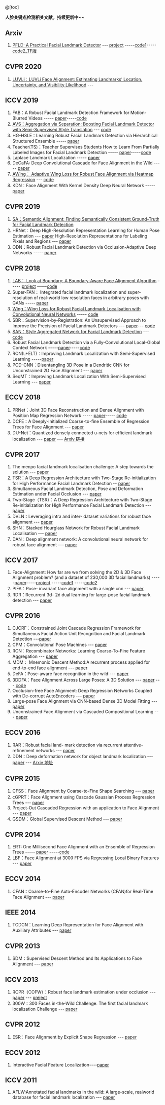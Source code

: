 @[toc]

**人脸关键点检测相关文献。持续更新中~~**
## Arxiv
 1. [PFLD: A Practical Facial Landmark Detector](https://blog.csdn.net/john_bh/article/details/104492555) --- [project](https://sites.google.com/view/xjguo/fld) -----[code1](https://drive.google.com/file/d/1n1uZPbM9Wz052aVnlc_3L4gjQHiwfj4B/view)-----[code2_TF版](https://github.com/guoqiangqi/PFLD)
## CVPR 2020
 1. [LUVLi：LUVLi Face Alignment: Estimating Landmarks’ Location, Uncertainty,  and Visibility Likelihood](https://blog.csdn.net/john_bh/article/details/105416543) ---
## ICCV 2019
 1. FAB：A Robust Facial Landmark Detection Framework for Motion-Blurred Videos  ----- [paper](http://openaccess.thecvf.com/content_ICCV_2019/papers/Sun_FAB_A_Robust_Facial_Landmark_Detection_Framework_for_Motion-Blurred_Videos_ICCV_2019_paper.pdf)-----[code](https://github.com/keqiangsun/FAB)
 2. [AVS：Aggregation via Separation: Boosting Facial Landmark Detector with Semi-Supervised Style Translation](https://blog.csdn.net/john_bh/article/details/106524455)  --- [code](https://github.com/thesouthfrog/stylealign)
 3. HG-HSLE：Learning Robust Facial Landmark Detection via Hierarchical Structured Ensemble  -----  [paper](http://openaccess.thecvf.com/content_ICCV_2019/papers/Zou_Learning_Robust_Facial_Landmark_Detection_via_Hierarchical_Structured_Ensemble_ICCV_2019_paper.pdf)
 4. Teacher(TS)：Teacher Supervises Students How to Learn From Partially Labeled Images for Facial Landmark Detection  -----  [paper](http://openaccess.thecvf.com/content_ICCV_2019/papers/Dong_Teacher_Supervises_Students_How_to_Learn_From_Partially_Labeled_Images_ICCV_2019_paper.pdf)-----[code](https://github.com/D-X-Y/landmark-detection)
 5. Laplace Landmark Localization  -----  [paper](http://openaccess.thecvf.com/content_ICCV_2019/papers/Robinson_Laplace_Landmark_Localization_ICCV_2019_paper.pdf)
 6. DeCaFA: Deep Convolutional Cascade for Face Alignment in the Wild ----- [paper](http://openaccess.thecvf.com/content_ICCV_2019/papers/Dapogny_DeCaFA_Deep_Convolutional_Cascade_for_Face_Alignment_in_the_Wild_ICCV_2019_paper.pdf)
 7. [AWing： Adaptive Wing Loss for Robust Face Alignment via Heatmap Regression](https://blog.csdn.net/john_bh/article/details/106380784) --- [code](https://github.com/protossw512/AdaptiveWingLoss)
 8. KDN：Face Alignment With Kernel Density Deep Neural Network ----- [paper](http://openaccess.thecvf.com/content_ICCV_2019/papers/Chen_Face_Alignment_With_Kernel_Density_Deep_Neural_Network_ICCV_2019_paper.pdf)

## CVPR 2019
 1. [SA：Semantic Alignment: Finding Semantically Consistent Ground-Truth for Facial Landmark Detection](https://blog.csdn.net/john_bh/article/details/104497069) 
 2. HRNet：Deep High-Resolution Representation Learning for Human Pose Estimation --- [paper](http://openaccess.thecvf.com/content_CVPR_2019/papers/Sun_Deep_High-Resolution_Representation_Learning_for_Human_Pose_Estimation_CVPR_2019_paper.pdf)
 High-Resolution Representations for Labeling Pixels and Regions --- [paper](https://arxiv.org/pdf/1904.04514.pdf)
 4. ODN：Robust Facial Landmark Detection via Occlusion-Adaptive Deep Networks  -----  [paper](http://openaccess.thecvf.com/content_CVPR_2019/papers/Zhu_Robust_Facial_Landmark_Detection_via_Occlusion-Adaptive_Deep_Networks_CVPR_2019_paper.pdf)

## CVPR 2018
 1. [LAB： Look at Boundary: A Boundary-Aware Face Alignment Algorithm](https://blog.csdn.net/john_bh/article/details/106407928) -----  [project](https://wywu.github.io/projects/LAB/LAB.html) -----[code](https://github.com/wywu/LAB)
 2. Super-FAN： Integrated facial landmark localization and super-resolution of real-world low resolution faces in arbitrary poses with GANs ----- [paper](http://openaccess.thecvf.com/content_cvpr_2018/papers/Bulat_SuperFAN_Integrated_Facial_CVPR_2018_paper.pdf)
 3. [Wing：Wing Loss for Robust Facial Landmark Localisation with Convolutional Neural Networks](https://blog.csdn.net/john_bh/article/details/106302026) ----- [code](https://github.com/TropComplique/wing-loss)
 4. SBR：Supervision-by-Registration: An Unsupervised Approach to Improve the Precision of Facial Landmark Detectors --- [paper](http://openaccess.thecvf.com/content_cvpr_2018/papers/Dong_Supervision-by-Registration_An_Unsupervised_CVPR_2018_paper.pdf)--- [code](https://github.com/D-X-Y/landmark-detection)
 5. [SAN：Style Aggregated Network for Facial Landmark Detection](https://blog.csdn.net/john_bh/article/details/106529239) --- [code](https://github.com/D-X-Y/landmark-detection)
 6. Robust Facial Landmark Detection via a Fully-Convolutional Local-Global Context Network -----[paper](http://openaccess.thecvf.com/content_cvpr_2018/papers/Merget_Robust_Facial_Landmark_CVPR_2018_paper.pdf)-----[code](https://github.com/ashxjain/Robust-Facial-Landmark)
 7. RCN(L+ELT)：Improving Landmark Localization with Semi-Supervised Learning -----[paper](http://openaccess.thecvf.com/content_cvpr_2018/papers/Honari_Improving_Landmark_Localization_CVPR_2018_paper.pdf)
 8. PCD-CNN：Disentangling 3D Pose in a Dendritic CNN for Unconstrained 2D Face Alignment --- [paper](http://openaccess.thecvf.com/content_cvpr_2018/papers/Kumar_Disentangling_3D_Pose_CVPR_2018_paper.pdf)
 9. SeqMT：Improving Landmark Localization With Semi-Supervised Learning --- [paper](http://openaccess.thecvf.com/content_cvpr_2018/papers/Honari_Improving_Landmark_Localization_CVPR_2018_paper.pdf)


## ECCV 2018
 1. PRNet：Joint 3D Face Reconstruction and Dense Alignment with Position Map Regression Network ----- [paper](http://openaccess.thecvf.com/content_ECCV_2018/papers/Yao_Feng_Joint_3D_Face_ECCV_2018_paper.pdf)----- [code](https://github.com/YadiraF/PRNet)
 2. DCFE：A Deeply-initialized Coarse-to-fine Ensemble of Regression Trees for Face Alignment --- [paper](http://openaccess.thecvf.com/content_ECCV_2018/papers/Roberto_Valle_A_Deeply-initialized_Coarse-to-fine_ECCV_2018_paper.pdf)
 3. DU-Net：Quantized densely connected u-nets for efficient landmark localization --- [paper](https://eccv2018.org/openaccess/content_ECCV_2018/papers/Zhiqiang_Tang_Quantized_Densely_Connected_ECCV_2018_paper.pdf) --- [Arxiv 链接](https://arxiv.org/abs/1808.02194)

## CVPR 2017
 1. The menpo facial landmark localisation challenge: A step towards the solution --- [paper](http://openaccess.thecvf.com/content_cvpr_2017_workshops/w33/papers/Zafeiriou_The_Menpo_Facial_CVPR_2017_paper.pdf)
 2. TSR：A Deep Regression Architecture with Two-Stage Re-initialization for High Performance Facial Landmark Detection -- [paper](http://openaccess.thecvf.com/content_cvpr_2017/papers/Lv_A_Deep_Regression_CVPR_2017_paper.pdf)
 3. Simultaneous Facial Landmark Detection, Pose and Deformation Estimation under Facial Occlusion --- [paper](http://openaccess.thecvf.com/content_cvpr_2017/papers/Wu_Simultaneous_Facial_Landmark_CVPR_2017_paper.pdf)
 4. Two-Stage（TSR）：A Deep Regression Architecture with Two-Stage Re-initialization for High Performance Facial Landmark Detection --- [paper](http://openaccess.thecvf.com/content_cvpr_2017/papers/Lv_A_Deep_Regression_CVPR_2017_paper.pdf)
 5. DVLN：Leveraging intra and inter- dataset variations for robust face alignment --- [paper](http://openaccess.thecvf.com/content_cvpr_2017_workshops/w33/papers/Wu_Leveraging_Intra_and_CVPR_2017_paper.pdf)
 6. SHN：Stacked Hourglass Network for Robust Facial Landmark Localisation --- [paper](http://openaccess.thecvf.com/content_cvpr_2017_workshops/w33/papers/Yang_Stacked_Hourglass_Network_CVPR_2017_paper.pdf)
 7. DAN：Deep alignment network: A convolutional neural network for robust face alignment --- [paper](http://openaccess.thecvf.com/content_cvpr_2017_workshops/w33/papers/Kowalski_Deep_Alignment_Network_CVPR_2017_paper.pdf)

## ICCV 2017
 1. Face-Alignment: How far are we from solving the 2D & 3D Face Alignment problem? (and a dataset of 230,000 3D facial landmarks) -----[paper](http://openaccess.thecvf.com/content_ICCV_2017/papers/Bulat_How_Far_Are_ICCV_2017_paper.pdf)-----[project](https://www.adrianbulat.com/face-alignment) -----[code1](https://github.com/1adrianb/2D-and-3D-face-alignment) -----[code2](https://github.com/1adrianb/face-alignment)
 2. PIFA：Pose- invariant face alignment with a single cnn --- [paper](http://openaccess.thecvf.com/content_ICCV_2017/papers/Jourabloo_Pose-Invariant_Face_Alignment_ICCV_2017_paper.pdf)
 3. RDR：Recurrent 3d- 2d dual learning for large-pose facial landmark detection --- [paper](http://openaccess.thecvf.com/content_ICCV_2017/papers/Xiao_Recurrent_3D-2D_Dual_ICCV_2017_paper.pdf)

## CVPR 2016
 1. CJCRF：Constrained Joint Cascade Regression Framework for Simultaneous Facial Action Unit Recognition and Facial Landmark Detection ---[paper](https://www.cv-foundation.org/openaccess/content_cvpr_2016/papers/Wu_Constrained_Joint_Cascade_CVPR_2016_paper.pdf)
 2. CPM：Convolutional Pose Machines --- [paper](https://www.cv-foundation.org/openaccess/content_cvpr_2016/papers/Wei_Convolutional_Pose_Machines_CVPR_2016_paper.pdf)
 3. RCN：Recombinator Networks: Learning Coarse-To-Fine Feature Aggregation --- [paper](https://www.cv-foundation.org/openaccess/content_cvpr_2016/papers/Honari_Recombinator_Networks_Learning_CVPR_2016_paper.pdf)
 4. MDM： Mnemonic Descent Method:A recurrent process applied for end-to-end face alignment --- [paper](https://www.cv-foundation.org/openaccess/content_cvpr_2016/papers/Trigeorgis_Mnemonic_Descent_Method_CVPR_2016_paper.pdf)
 5. DeFA：Pose-aware face recognition in the wild --- [paper](http://openaccess.thecvf.com/content_cvpr_2016/papers/Masi_Pose-Aware_Face_Recognition_CVPR_2016_paper.pdf)
 6. 3DDFA：Face Alignment Across Large Poses: A 3D Solution --- [paper](https://www.cv-foundation.org/openaccess/content_cvpr_2016/papers/Zhu_Face_Alignment_Across_CVPR_2016_paper.pdf) --- [code](https://github.com/cleardusk/3DDFA)
 7. Occlusion-free Face Alignment: Deep Regression Networks Coupled with De-corrupt AutoEncoders --- [paper](https://www.cv-foundation.org/openaccess/content_cvpr_2016/papers/Zhang_Occlusion-Free_Face_Alignment_CVPR_2016_paper.pdf)
 8. Large-pose Face Alignment via CNN-based Dense 3D Model Fitting --- [paper](https://www.cv-foundation.org/openaccess/content_cvpr_2016/papers/Jourabloo_Large-Pose_Face_Alignment_CVPR_2016_paper.pdf)
 9. Unconstrained Face Alignment via Cascaded Compositional Learning --- [paper](https://www.cv-foundation.org/openaccess/content_cvpr_2016/papers/Zhu_Unconstrained_Face_Alignment_CVPR_2016_paper.pdf)

## ECCV 2016
 1. RAR：Robust facial land- mark detection via recurrent attentive-refinement networks --- [paper](http://www.eccv2016.org/files/posters/O-1A-04.pdf)
 2. DDN：Deep deformation network for object landmark localization --- [paper](http://www.eccv2016.org/files/posters/P-3A-25.pdf) --- [Arxiv 地址](https://arxiv.org/pdf/1605.01014.pdf)

## CVPR 2015
 1. CFSS：Face Alignment by Coarse-to-Fine Shape Searching --- [paper](https://www.cv-foundation.org/openaccess/content_cvpr_2015/papers/Zhu_Face_Alignment_by_2015_CVPR_paper.pdf)
 2. cGPRT：Face Alignment using Cascade Gaussian Process Regression Trees --- [paper](https://www.cv-foundation.org/openaccess/content_cvpr_2015/papers/Lee_Face_Alignment_Using_2015_CVPR_paper.pdf)
 3. Project-Out Cascaded Regression with an application to Face Alignment --- [paper](https://www.cv-foundation.org/openaccess/content_cvpr_2015/papers/Tzimiropoulos_Project-Out_Cascaded_Regression_2015_CVPR_paper.pdf)
 4. GSDM：Global Supervised Descent Method --- [paper](https://www.cv-foundation.org/openaccess/content_cvpr_2015/papers/Xiong_Global_Supervised_Descent_2015_CVPR_paper.pdf)

## CVPR 2014
 1. ERT: One Millisecond Face Alignment with an Ensemble of Regression Trees ----- [paper](https://www.cv-foundation.org/openaccess/content_cvpr_2014/papers/Kazemi_One_Millisecond_Face_2014_CVPR_paper.pdf) -----[code](http://dlib.net/imaging.html)
 2. LBF：Face Alignment at 3000 FPS via Regressing Local Binary Features --- [paper](http://openaccess.thecvf.com/content_cvpr_2014/papers/Ren_Face_Alignment_at_2014_CVPR_paper.pdf)

## ECCV 2014
 1. CFAN：Coarse-to-Fine Auto-Encoder Networks (CFAN)for Real-Time Face Alignment --- [paper](http://www.jdl.link/doc/2011/201511618323513060_2014_eccv_coarse-to-fine%20auto-encoder%20networks%20%28cfan%29%20for%20real-time%20face%20alignment_0.pdf)

## IEEE 2014
 1. TCDCN：Learning Deep Representation for Face Alignment with Auxiliary  Attributes --- [paper](https://ieeexplore.ieee.org/abstract/document/7208848)

## CVPR 2013

 1. SDM：Supervised Descent Method and Its Applications to Face Alignment --- [paper](https://www.cv-foundation.org/openaccess/content_cvpr_2013/papers/Xiong_Supervised_Descent_Method_2013_CVPR_paper.pdf)

## ICCV 2013
 1. RCPR（COFW）：Robust face landmark estimation under occlusion --- [paper](http://www.vision.caltech.edu/~xpburgos/papers/ICCV13%20Burgos-Artizzu.pdf) --- [preject](http://www.vision.caltech.edu/xpburgos/ICCV13/)
 2. 300W：300 Faces in-the-Wild Challenge: The first facial landmark localization Challenge --- [paper](https://ibug.doc.ic.ac.uk/media/uploads/documents/sagonas_iccv_2013_300_w.pdf)

## CVPR 2012
 1. ESR：Face Alignment by Explicit Shape Regression --- [paper](http://www.jiansun.org/papers/CVPR12_FaceAlignRegression.pdf)

## ECCV 2012

 1. Interactive Facial Feature Localization----[paper](https://projet.liris.cnrs.fr/imagine/pub/proceedings/ECCV-2012/papers/7574/75740679.pdf)


## ICCV 2011
 1. AFLW:Annotated facial landmarks in the wild: A large-scale,    realworld database for facial landmark localization --- [paper](https://files.icg.tugraz.at/seafhttp/files/2683f2e7-8f05-4943-98ca-de4b23bb0ff4/koestinger_befit_11.pdf)


